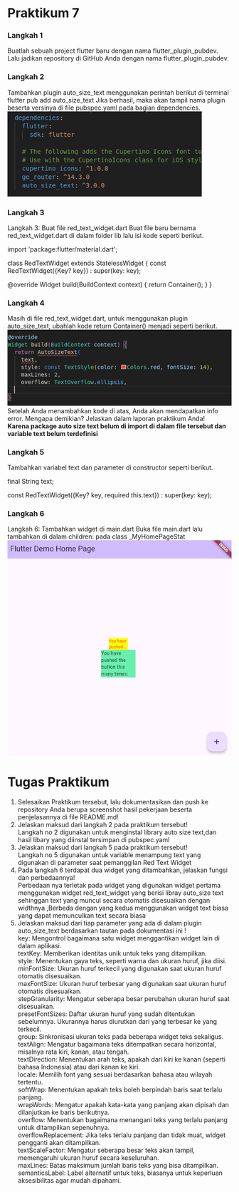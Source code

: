 # Praktikum 7

### Langkah 1

Buatlah sebuah project flutter baru dengan nama flutter_plugin_pubdev. Lalu jadikan repository di GitHub Anda dengan nama flutter_plugin_pubdev.

### Langkah 2

Tambahkan plugin auto_size_text menggunakan perintah berikut di terminal
flutter pub add auto_size_text
Jika berhasil, maka akan tampil nama plugin beserta versinya di file pubspec.yaml pada bagian dependencies.<br>
![alt text](image.png)

### Langkah 3

Langkah 3: Buat file red_text_widget.dart
Buat file baru bernama red_text_widget.dart di dalam folder lib lalu isi kode seperti berikut.

import 'package:flutter/material.dart';

class RedTextWidget extends StatelessWidget {
const RedTextWidget({Key? key}) : super(key: key);

@override
Widget build(BuildContext context) {
return Container();
}
}

### Langkah 4

Masih di file red_text_widget.dart, untuk menggunakan plugin auto_size_text, ubahlah kode return Container() menjadi seperti berikut.<br>
![alt text](image-1.png)<br>
Setelah Anda menambahkan kode di atas, Anda akan mendapatkan info error. Mengapa demikian? Jelaskan dalam laporan praktikum Anda!<br><b>Karena package auto size text belum di import di dalam file tersebut dan variable text belum terdefinisi</b>

### Langkah 5

Tambahkan variabel text dan parameter di constructor seperti berikut.

final String text;

const RedTextWidget({Key? key, required this.text}) : super(key: key);

### Langkah 6

Langkah 6: Tambahkan widget di main.dart
Buka file main.dart lalu tambahkan di dalam children: pada class \_MyHomePageStat
![alt text](image-2.png)

# Tugas Praktikum

1. Selesaikan Praktikum tersebut, lalu dokumentasikan dan push ke repository Anda berupa screenshot hasil pekerjaan beserta penjelasannya di file README.md!
2. Jelaskan maksud dari langkah 2 pada praktikum tersebut!<br>
   Langkah no 2 digunakan untuk menginstal library auto size text,dan hasil libary yang diinstal tersimpan di pubspec.yaml
3. Jelaskan maksud dari langkah 5 pada praktikum tersebut!<br>
   Langkah no 5 digunakan untuk variable menampung text yang digunakan di parameter saat pemanggilan Red Text Widget
4. Pada langkah 6 terdapat dua widget yang ditambahkan, jelaskan fungsi dan perbedaannya!<br>
   Perbedaan nya terletak pada widget yang digunakan widget pertama menggunakan widget red_text_widget yang berisi libray auto_size text sehinggan text yang muncul secara otomatis disesuaikan dengan widthnya ,Berbeda dengan yang kedua menggunakan widget text biasa yang dapat memunculkan text secara biasa
5. Jelaskan maksud dari tiap parameter yang ada di dalam plugin auto_size_text berdasarkan tautan pada dokumentasi ini !<br>
   key: Mengontrol bagaimana satu widget menggantikan widget lain di dalam aplikasi.<br>
   textKey: Memberikan identitas unik untuk teks yang ditampilkan.<br>
   style: Menentukan gaya teks, seperti warna dan ukuran huruf, jika diisi.<br>
   minFontSize: Ukuran huruf terkecil yang digunakan saat ukuran huruf otomatis disesuaikan.<br>
   maxFontSize: Ukuran huruf terbesar yang digunakan saat ukuran huruf otomatis disesuaikan.<br>
   stepGranularity: Mengatur seberapa besar perubahan ukuran huruf saat disesuaikan.<br>
   presetFontSizes: Daftar ukuran huruf yang sudah ditentukan sebelumnya. Ukurannya harus diurutkan dari yang terbesar ke yang terkecil.<br>
   group: Sinkronisasi ukuran teks pada beberapa widget teks sekaligus.<br>
   textAlign: Mengatur bagaimana teks ditempatkan secara horizontal, misalnya rata kiri, kanan, atau tengah.<br>
   textDirection: Menentukan arah teks, apakah dari kiri ke kanan (seperti bahasa Indonesia) atau dari kanan ke kiri.<br>
   locale: Memilih font yang sesuai berdasarkan bahasa atau wilayah tertentu.<br>
   softWrap: Menentukan apakah teks boleh berpindah baris saat terlalu panjang.<br>
   wrapWords: Mengatur apakah kata-kata yang panjang akan dipisah dan dilanjutkan ke baris berikutnya.<br>
   overflow: Menentukan bagaimana menangani teks yang terlalu panjang untuk ditampilkan sepenuhnya.<br>
   overflowReplacement: Jika teks terlalu panjang dan tidak muat, widget pengganti akan ditampilkan.<br>
   textScaleFactor: Mengatur seberapa besar teks akan tampil, memengaruhi ukuran huruf secara keseluruhan.<br>
   maxLines: Batas maksimum jumlah baris teks yang bisa ditampilkan.<br>
   semanticsLabel: Label alternatif untuk teks, biasanya untuk keperluan aksesibilitas agar mudah dipahami.<br>
